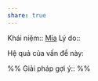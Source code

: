 ```yaml
---
share: true
---
```

Khái niệm:: [Mỉa](../../T%E1%BB%AB%20%C4%91i%E1%BB%83n/Ti%C3%AAu%20c%E1%BB%B1c/M%E1%BB%89a.md)
Lý do:: 

Hệ quả của vấn đề này:


%%
Giải pháp gợi ý:: 
%%


